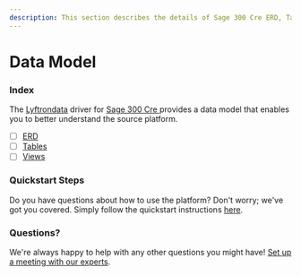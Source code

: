 ```yaml
---
description: This section describes the details of Sage 300 Cre ERD, Tables, and Views.
---
```


# Data Model

### Index

The  [Lyftrondata](https://www.lyftrondata.com/) driver for [Sage 300 Cre](https://www.lyftrondata.com/integration/sage-300-cre/)[ ](https://www.lyftrondata.com/integration/sage-300-cre/)provides a data model that enables you to better understand the source platform.

* [ ] [ERD](../../../real-estate-analytics/sage-300-cre/data-model/erd.md)
* [ ] [Tables](../../../real-estate-analytics/sage-300-cre/data-model/tables.md)
* [ ] [Views](../../../real-estate-analytics/sage-300-cre/data-model/views.md)

### Quickstart Steps

Do you have questions about how to use the platform? Don't worry; we've got you covered. Simply follow the quickstart instructions [here](../../../../quickstart-steps.md).

### Questions? <a href="#questions" id="questions"></a>

We're always happy to help with any other questions you might have! [Set up a meeting with our experts](https://www.lyftrondata.com/book-a-meeting/).

